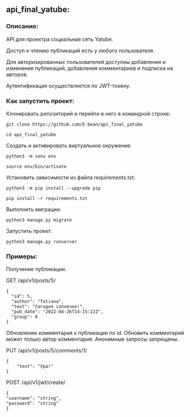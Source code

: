 ## api_final_yatube:

### Описание:

API для проектра социальная сеть Yatube.

Доступ к чтению публикаций есть у любого пользователя.

Для авторизированных пользователей доступны добавления и изменения публикаций,
добавления комментариев и подписка на авторов.

Аутентификация осуществляется по JWT-токену.


### Как запустить проект:

Клонировать репозиторий и перейти в него в командной строке:

```
git clone https://github.com/E-bean/api_final_yatube
```

```
cd api_final_yatube
```

Cоздать и активировать виртуальное окружение:

```
python3 -m venv env
```

```
source env/bin/activate
```

Установить зависимости из файла requirements.txt:

```
python3 -m pip install --upgrade pip
```

```
pip install -r requirements.txt
```

Выполнить миграции:

```
python3 manage.py migrate
```

Запустить проект:

```
python3 manage.py runserver
```


### Примеры:

Получение публикации.

GET /api/v1/posts/5/

```
{
  "id": 5,
  "author": "Tatiana",
  "text": "Сегодня солнечно!",
  "pub_date": "2022-04-26T14:15:22Z",
  "group": 0
}
```

Обновление комментария к публикации по id. Обновить комментарий может только автор комментария. Анонимные запросы запрещены.

PUT /api/v1/posts/5/comments/1/

```
{
    "text": "Ура!"
}
```

POST /api/v1/jwt/create/
```
{
"username": "string",
"password": "string"
}
```
